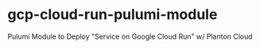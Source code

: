 # gcp-cloud-run-pulumi-module

Pulumi Module to Deploy "Service on Google Cloud Run" w/ Planton Cloud
